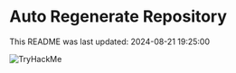 # Auto Regenerate Repository

This README was last updated: 2024-08-21 19:25:00

 ![TryHackMe](https://tryhackme.com/badge/533634)